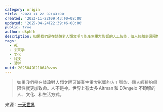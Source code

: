 ```yaml
---
category: origin
title: '2023-11-22 09:43:00'
created: '2023-11-22T09:43:00+08:00'
updated: '2025-04-24T22:39:06+08:00'
public: true
author: dkphhh
description: 如果我們是在談論對人類文明可能產生重大影響的人工智能，個人經驗的侷限性就更加致命。人不是神……
tags:
  - AI
  - 未来学
  - 文化
  - 科技
  - 哲学
uuid: 20250420210640wvos
---
```


> 如果我們是在談論對人類文明可能產生重大影響的人工智能，個人經驗的侷限性就更加致命。人不是神。世界上有太多 Altman 和 D’Angelo 不瞭解的人、文化、和生活方式。

来源：[一天世界](https://blog.yitianshijie.net/2023/11/22/4125/)
